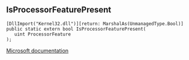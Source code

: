 ## IsProcessorFeaturePresent

```
[DllImport("Kernel32.dll")][return: MarshalAs(UnmanagedType.Bool)]
public static extern bool IsProcessorFeaturePresent(
   uint ProcessorFeature
);
```

[Microsoft documentation](https://docs.microsoft.com/en-us/windows/win32/api/sysinfoapi/nf-sysinfoapi-isprocessorfeaturepresent)
